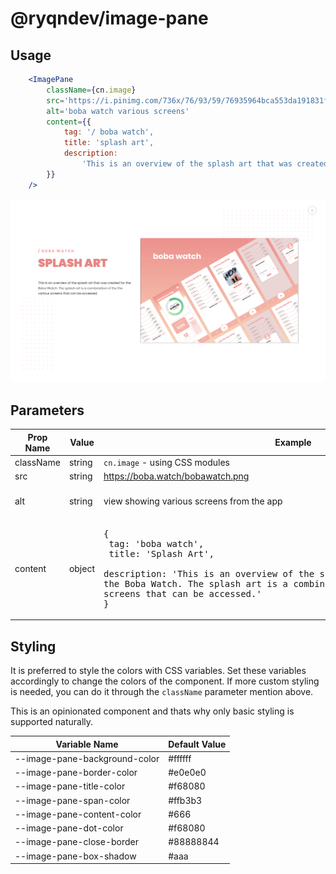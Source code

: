 # @ryqndev/image-pane

## Usage 
```jsx
    <ImagePane
        className={cn.image}
        src='https://i.pinimg.com/736x/76/93/59/76935964bca553da191831f6b800d262.jpg'
        alt='boba watch various screens'
        content={{
            tag: '/ boba watch',
            title: 'splash art',
            description:
                'This is an overview of the splash art that was created for the Boba Watch. The splash art is a combination of the the various screens that can be accessed.',
        }}
    />
```
![Example](./example.png)

## Parameters
|Prop Name|Value|Example|Required|
|---|---|---|---|
|className|string|`cn.image` - using CSS modules|No|
|src|string|https://boba.watch/bobawatch.png|Yes|
|alt|string|view showing various screens from the app|No, but recommended for a11y|
|content|object| <pre>{ <br />    tag: 'boba watch',<br />    title: 'Splash Art',<br>    description: 'This is an overview of the splash art that was created for the Boba Watch. The splash art is a combination of the the various screens that can be accessed.' <br/>}</pre> | No, but recommended for a11y|

## Styling

It is preferred to style the colors with CSS variables. Set these variables accordingly to change the colors of the component. If more custom styling is needed, you can do it through the `className` parameter mention above.

This is an opinionated component and thats why only basic styling is supported naturally.

|Variable Name|Default Value|
|---|---|
| --image-pane-background-color | #ffffff |
| --image-pane-border-color | #e0e0e0 |
| --image-pane-title-color | #f68080 |
| --image-pane-span-color | #ffb3b3 |
| --image-pane-content-color | #666 |
| --image-pane-dot-color | #f68080 |
| --image-pane-close-border | #88888844 |
| --image-pane-box-shadow | #aaa |

